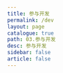 ```yaml
---
title: 参与开发
permalink: /dev
layout: page
catalogue: true
path: 03.参与开发
desc: 参与开发
sidebar: false
article: false
---
```

